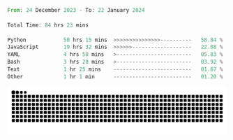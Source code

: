 <!--START_SECTION:waka-->

```rust
From: 24 December 2023 - To: 22 January 2024

Total Time: 84 hrs 23 mins

Python            50 hrs 15 mins  >>>>>>>>>>>>>>>----------   58.84 %
JavaScript        19 hrs 32 mins  >>>>>>-------------------   22.88 %
YAML              4 hrs 58 mins   >------------------------   05.83 %
Bash              3 hrs 20 mins   >------------------------   03.92 %
Text              1 hr 25 mins    -------------------------   01.67 %
Other             1 hr 1 min      -------------------------   01.20 %
```

<!--END_SECTION:waka-->


<picture>
  <source media="(prefers-color-scheme: dark)" srcset="https://raw.githubusercontent.com/jeerawut97/jeerawut97/output/github-contribution-grid-snake.svg">
  <img alt="github contribution grid snake animation" src="https://raw.githubusercontent.com/jeerawut97/jeerawut97/output/github-contribution-grid-snake.svg">
</picture>
